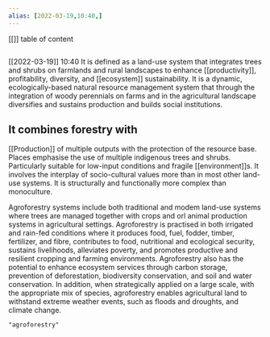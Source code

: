 ```yaml
---
alias: [2022-03-19,10:40,]
---
```

[[]]
table of content
```toc
```

[[2022-03-19]] 10:40
It is defined as a land-use system that integrates trees and shrubs on farmlands and rural landscapes to enhance [[productivity]], profitability, diversity, and [[ecosystem]] sustainability.
It is a dynamic, ecologically-based natural resource management system that through the integration of woody perennials on farms and in the agricultural landscape diversifies and sustains production and builds social institutions.
## It combines forestry with
[[Production]] of multiple outputs with the protection of the resource base.
Places emphasise the use of multiple indigenous trees and shrubs.
Particularly suitable for low-input conditions and fragile [[environment]]s.
It involves the interplay of socio-cultural values more than in most other land-use systems.
It is structurally and functionally more complex than monoculture.

Agroforestry systems include both traditional and modem land-use systems where trees are managed together with crops and orl animal production systems in agricultural settings.
Agroforestry is practised in both irrigated and rain-fed conditions where it produces food, fuel, fodder, timber, fertilizer, and fibre, contributes to food, nutritional and ecological security, sustains livelihoods, alleviates poverty, and promotes productive and resilient cropping and farming environments.
Agroforestry also has the potential to enhance ecosystem services through carbon storage, prevention of deforestation, biodiversity conservation, and soil and water conservation.
In addition, when strategically applied on a large scale, with the appropriate mix of species, agroforestry enables agricultural land to withstand extreme weather events, such as floods and droughts, and climate change.
```query
"agroforestry"
```